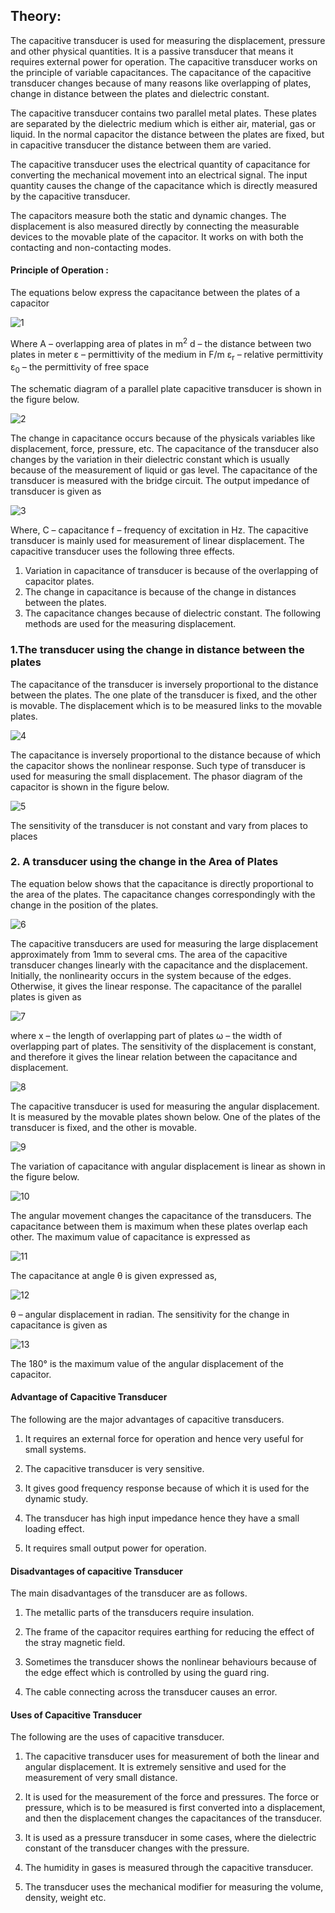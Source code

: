 ## Theory:

The capacitive transducer is used for measuring the displacement, pressure and other physical quantities. It is a passive transducer that means it requires external power for operation. The capacitive transducer works on the principle of variable capacitances. The capacitance of the capacitive transducer changes because of many reasons like overlapping of plates, change in distance between the plates and dielectric constant.
 
The capacitive transducer contains two parallel metal plates. These plates are separated by the dielectric medium which is either air, material, gas or liquid. In the normal capacitor the distance between the plates are fixed, but in capacitive transducer the distance between them are varied.

The capacitive transducer uses the electrical quantity of capacitance for converting the mechanical movement into an electrical signal. The input quantity causes the change of the capacitance which is directly measured by the capacitive transducer.

The capacitors measure both the static and dynamic changes. The displacement is also measured directly by connecting the measurable devices to the movable plate of the capacitor. It works on with both the contacting and non-contacting modes.
#### Principle of Operation : 
The equations below express the capacitance between the plates of a capacitor

![1](images/figure1.jpg)

Where A – overlapping area of plates in m<sup>2</sup>
d – the distance between two plates in meter
ε – permittivity of the medium in F/m
ε<sub>r</sub> – relative permittivity
ε<sub>0</sub> – the permittivity of free space

The schematic diagram of a parallel plate capacitive transducer is shown in the figure below. 

![2](images/figure2.jpg)
 
The change in capacitance occurs because of the physicals variables like displacement, force, pressure, etc. The capacitance of the transducer also changes by the variation in their dielectric constant which is usually because of the measurement of liquid or gas level.
The capacitance of the transducer is measured with the bridge circuit. The output impedance of transducer is given as

![3](images/figure3.jpg)

Where, C – capacitance
f – frequency of excitation in Hz.
The capacitive transducer is mainly used for measurement of linear displacement. The capacitive transducer uses the following three effects.
1.	Variation in capacitance of transducer is because of the overlapping of capacitor plates.
2.	The change in capacitance is because of the change in distances between the plates.
3.	The capacitance changes because of dielectric constant.
The following methods are used for the measuring displacement.

### 1.The transducer using the change in distance between the plates 

 The capacitance of the transducer is inversely proportional to the distance between the plates. The one plate of the transducer is fixed, and the other is movable. The displacement which is to be measured links to the movable plates.
 
 ![4](images/figure4(1).png)

 
The capacitance is inversely proportional to the distance because of which the capacitor shows the nonlinear response. Such type of transducer is used for measuring the small displacement. The phasor diagram of the capacitor is shown in the figure below. 

![5](images/figure5.jpg)

The sensitivity of the transducer is not constant and vary from places to places

### 2. A transducer using the change in the Area of Plates 
The equation below shows that the capacitance is directly proportional to the area of the plates. The capacitance changes correspondingly with the change in the position of the plates.

![6](images/figure6(1).jpg)

The capacitive transducers are used for measuring the large displacement approximately from 1mm to several cms. The area of the capacitive transducer changes linearly with the capacitance and the displacement. Initially, the nonlinearity occurs in the system because of the edges. Otherwise, it gives the linear response.
The capacitance of the parallel plates is given as 

![7](images/figure7.jpg)
 
where x – the length of overlapping part of plates
ω – the width of overlapping part of plates.
The sensitivity of the displacement is constant, and therefore it gives the linear relation between the capacitance and displacement.
 
 ![8](images/figure8.jpg)
 
The capacitive transducer is used for measuring the angular displacement. It is measured by the movable plates shown below. One of the plates of the transducer is fixed, and the other is movable.

![9](images/figure9.jpg)

The variation of capacitance with angular displacement is linear as shown in the figure below.
 
 ![10](images/figure10.jpg)

The angular movement changes the capacitance of the transducers. The capacitance between them is maximum when these plates overlap each other. The maximum value of capacitance is expressed as 

![11](images/figure11.jpg)
 
The capacitance at angle θ is given expressed as,
 
 ![12](images/figure12.jpg)
 
θ – angular displacement in radian. The sensitivity for the change in capacitance is given as 

![13](images/figure13.jpg)
 
The 180° is the maximum value of the angular displacement of the capacitor.
#### Advantage of Capacitive Transducer
The following are the major advantages of capacitive transducers.

1.	It requires an external force for operation and hence very useful for small systems.
	
2.	The capacitive transducer is very sensitive.
	
3.	It gives good frequency response because of which it is used for the dynamic study.
	
4.	The transducer has high input impedance hence they have a small loading effect.
	
5.	It requires small output power for operation.

#### Disadvantages of capacitive Transducer
The main disadvantages of the transducer are as follows.

1.	The metallic parts of the transducers require insulation.

2.	The frame of the capacitor requires earthing for reducing the effect of the stray magnetic field.

3.	Sometimes the transducer shows the nonlinear behaviours because of the edge effect which is controlled by using the guard ring.

4.	The cable connecting across the transducer causes an error.

#### Uses of Capacitive Transducer
The following are the uses of capacitive transducer.

1.	The capacitive transducer uses for measurement of both the linear and angular displacement. It is extremely sensitive and used for the measurement of very small distance.

2.	It is used for the measurement of the force and pressures. The force or pressure, which is to be measured is first converted into a displacement, and then the displacement changes the capacitances of the transducer.

3.	It is used as a pressure transducer in some cases, where the dielectric constant of the transducer changes with the pressure.

4.	The humidity in gases is measured through the capacitive transducer.

5.	The transducer uses the mechanical modifier for measuring the volume, density, weight etc.